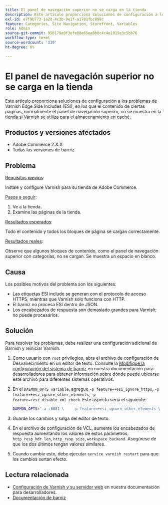 ```yaml
---
title: El panel de navegación superior no se carga en la tienda
description: Este artículo proporciona soluciones de configuración a los problemas de Varnish Edge Side Includes (ESI), en los que el contenido de ciertas páginas, normalmente el panel de navegación superior, no se muestra en la tienda si Varnish se utiliza para el almacenamiento en caché.
exl-id: e7f9b773-1a2d-4c3b-9e1f-a1781fbc898c
feature: Categories, Site Navigation, Storefront, Variables
role: Admin
source-git-commit: 958179e0f3efe08e65ea8b0c4c4e1015e3c5bb76
workflow-type: tm+mt
source-wordcount: '319'
ht-degree: 0%

---
```


# El panel de navegación superior no se carga en la tienda

Este artículo proporciona soluciones de configuración a los problemas de Varnish Edge Side Includes (ESI), en los que el contenido de ciertas páginas, normalmente el panel de navegación superior, no se muestra en la tienda si Varnish se utiliza para el almacenamiento en caché.

## Productos y versiones afectados

* Adobe Commerce 2.X.X
* Todas las versiones de barniz

## Problema

<u>Requisitos previos</u>:

Instale y configure Varnish para su tienda de Adobe Commerce.

<u>Pasos a seguir</u>:

1. Ve a la tienda.
1. Examine las páginas de la tienda.

<u>Resultados esperados</u>:

Todo el contenido y todos los bloques de página se cargan correctamente.

<u>Resultados reales</u>:

Observe que algunos bloques de contenido, como el panel de navegación superior con categorías, no se cargan. Se muestra un espacio en blanco.

## Causa

Los posibles motivos del problema son los siguientes:

* Las etiquetas ESI include se generan con el protocolo de acceso HTTPS, mientras que Varnish solo funciona con HTTP.
* El barniz no procesa ESI dentro de JSON.
* Los encabezados de respuesta son demasiado grandes para Varnish; no puede procesarlos.

## Solución

Para resolver los problemas, debe realizar una configuración adicional de Barnish y reiniciar Varnish.

1. Como usuario con `root` privilegios, abra el archivo de configuración de Desvanecimiento en un editor de texto. Consulte la [Modifique la configuración del sistema de barniz](https://devdocs.magento.com/guides/v2.3/config-guide/varnish/config-varnish-configure.html#config-varnish-config-sysvcl) en nuestra documentación para desarrolladores para obtener información sobre dónde puede ubicarse este archivo para diferentes sistemas operativos.
1. En el `DAEMON_OPTS variable`, agregue `-p feature=+esi_ignore_https`, `-p  feature=+esi_ignore_other_elements`, `-p  feature=+esi_disable_xml_check`. Este aspecto sería el siguiente:

   ```bash
   DAEMON_OPTS="-a :6081 \    -p feature=+esi_ignore_other_elements \    -p feature=+esi_disable_xml_check \    -p feature=+esi_ignore_https \    -T localhost:6082 \    -f /etc/varnish/default.vcl \    -S /etc/varnish/secret \    -s malloc,256m"
   ```

1. Guarde los cambios y salga del editor de texto.
1. En el archivo de configuración de VCL, aumente los encabezados de respuesta aumentando los valores de estos parámetros: `http_resp_hdr_len`, `http_resp_size`, `workspace_backend`. Asegúrese de que los dos últimos tengan valores similares.
1. Cuando cambie esto, debe ejecutar `service varnish restart` para que los cambios surtan efecto.

## Lectura relacionada

* [Configuración de Varnish y su servidor web](https://devdocs.magento.com/guides/v2.3/config-guide/varnish/config-varnish-configure.html#config-varnish-config-sysvcl) en nuestra documentación para desarrolladores.
* [Documentación de barniz](https://varnish-cache.org/docs/5.1/reference/index.html)
